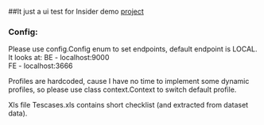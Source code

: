 ##It just a ui test for Insider demo [project](https://github.com/zbstof/insidersdemo)

### Config:
Please use config.Config enum to set endpoints, default endpoint is LOCAL. It looks at: 
BE - localhost:9000  
FE - localhost:3666

Profiles are hardcoded, cause I have no time to implement some dynamic profiles, so please use  class context.Context to switch default profile.
 
 
Xls file Tescases.xls contains short checklist (and extracted from dataset data).